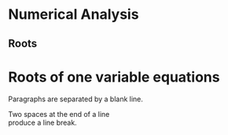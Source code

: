 Numerical Analysis
=======

Roots
-----------

# Roots of one variable equations  #

Paragraphs are separated 
by a blank line.

Two spaces at the end of a line  
produce a line break.
